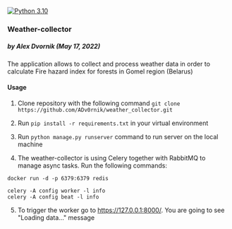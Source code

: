 [![Python 3.10](https://img.shields.io/badge/python-3.10-blue.svg)](https://www.python.org/downloads/release/python-3100/)

### Weather-collector
##### by Alex Dvornik (May 17, 2022)

The application allows to collect and process weather data in order to calculate Fire hazard index for forests in Gomel region (Belarus)

#### Usage
1. Clone repository with the following command
`git clone https://github.com/ADv0rnik/weather_collector.git`

2. Run `pip install -r requirements.txt` in your virtual environment 

3. Run `python manage.py runserver` command to run server on the local machine

4. The weather-collector is using Celery together with RabbitMQ to manage async tasks. Run the following commands:
```commandline
docker run -d -p 6379:6379 redis

celery -A config worker -l info
celery -A config beat -l info
```

5. To trigger the worker go to https://127.0.0.1:8000/. You are going to see "Loading data..." message
